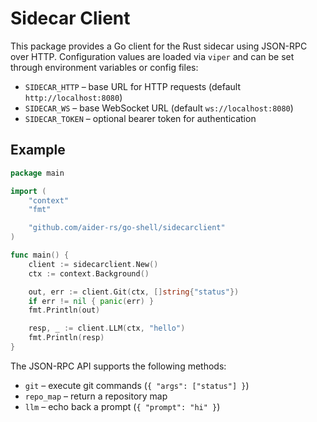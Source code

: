 # Sidecar Client

This package provides a Go client for the Rust sidecar using JSON-RPC over HTTP.
Configuration values are loaded via `viper` and can be set through environment
variables or config files:

- `SIDECAR_HTTP` – base URL for HTTP requests (default `http://localhost:8080`)
- `SIDECAR_WS` – base WebSocket URL (default `ws://localhost:8080`)
- `SIDECAR_TOKEN` – optional bearer token for authentication

## Example

```go
package main

import (
    "context"
    "fmt"

    "github.com/aider-rs/go-shell/sidecarclient"
)

func main() {
    client := sidecarclient.New()
    ctx := context.Background()

    out, err := client.Git(ctx, []string{"status"})
    if err != nil { panic(err) }
    fmt.Println(out)

    resp, _ := client.LLM(ctx, "hello")
    fmt.Println(resp)
}
```

The JSON-RPC API supports the following methods:

- `git` – execute git commands (`{ "args": ["status"] }`)
- `repo_map` – return a repository map
- `llm` – echo back a prompt (`{ "prompt": "hi" }`)
